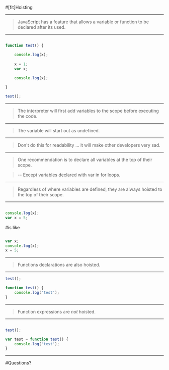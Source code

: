 #[fit]Hoisting

---

> JavaScript has a feature that allows a variable or function to be declared after its used.

---

```javascript

function test() {

	console.log(x);
	
	x = 1;
	var x;
	
	console.log(x);

}

test();

```

---

> The interpreter will first add variables to the scope before executing the code.

---

> The variable will start out as undefined.

---

> Don't do this for readability ... it will make other developers very sad.

---

> One recommendation is to declare all variables at the top of their scope.

> -- Except variables declared with var in for loops.

---

> Regardless of where variables are defined, they are always hoisted to the top of their scope. 

---

```javascript

console.log(x);
var x = 5;

```

#is like

```javascript

var x;
console.log(x);
x = 5;

```

---

>Functions declarations are also hoisted.

---

```javascript
test();

function test() {
	console.log('test');
}

```

---

>Function expressions are *not* hoisted.

---

```javascript

test();

var test = function test() {
	console.log('test');
}

```

---

#Questions?